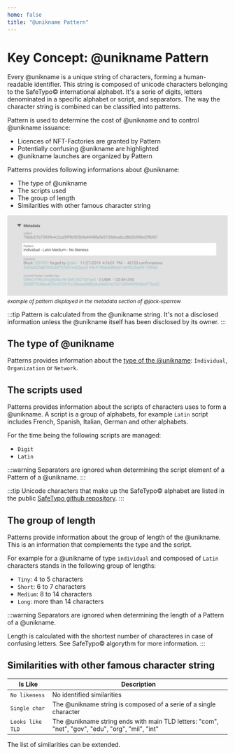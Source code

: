 ```yaml
---
home: false
title: "@unikname Pattern"
---
```


# Key Concept: @unikname Pattern 

Every @unikname is a unique string of characters, forming a human-readable identifier. This string is composed of unicode characters belonging to the SafeTypo&copy; international alphabet. It's a serie of digits, letters denominated in a specific alphabet or script, and separators. The way the character string is combined can be classified into patterns.

Pattern is used to determine the cost of @unikname and to control @unikname issuance: 
- Licences of NFT-Factories are granted by Pattern
- Potentially confusing @unikname are highlighted
- @unikname launches are organized by Pattern

Patterns provides following informations about @unikname:
- The type of @unikname
- The scripts used
- The group of length
- Similarities with other famous character string

![jack-sparrow-idcard-pattern](./images/did-nft-unik-unikname-jack-sparrow-pattern.png)
<small>_example of pattern displayed in the metadata section of @jack-sparrow_</small>

:::tip
Pattern is calculated from the @unikname string. It's not a disclosed information unless the @unikname itself has been disclosed by its owner.
:::

## The type of @unikname

Patterns provides information about the [type of the @unikname](/uns-network-key-concepts/unik-type): ``Individual``, ``Organization`` or ``Network``. 

## The scripts used

Patterns provides information about the scripts of characters uses to form a @unikname. A script is a group of alphabets, for example ``Latin`` script includes French, Spanish, Italian, German and other alphabets. 

For the time being the following scripts are managed: 

- ``Digit``
- ``Latin``

:::warning
Separators are ignored when determining the script element of a Pattern of a @unikname.
:::

:::tip
Unicode characters that make up the SafeTypo&copy; alphabet are listed in the public [SafeTypo github repository](https://github.com/unik-name/SafeTypo).
:::

## The group of length

Patterns provide information about the group of length of the @unikname. This is an information that complements the type and the script. 

For example for a @unikname of type ``individual`` and composed of ``Latin`` characters stands in the following group of lengths:
- ``Tiny``: 4 to 5 characters
- ``Short``: 6 to 7 characters
- ``Medium``: 8 to 14 characters
- ``Long``: more than 14 characters

:::warning
Separators are ignored when determining the length of a Pattern of a @unikname.

Length is calculated with the shortest number of characteres in case of confusing letters. See SafeTypo&copy; algorythm for more information.
:::

## Similarities with other famous character string


| Is Like | Description |
|-|-|
| ``No likeness`` | No identified similarities |
| ``Single char`` | The @unikname string is composed of a serie of a single character |
| ``Looks like TLD`` | The @unikname string ends with main TLD letters: "com", "net", "gov", "edu", "org", "mil", "int"

The list of similarities can be extended.
